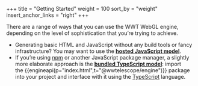 +++
title = "Getting Started"
weight = 100
sort_by = "weight"
insert_anchor_links = "right"
+++

There are a range of ways that you can use the WWT WebGL engine, depending on
the level of sophistication that you’re trying to achieve.

- Generating basic HTML and JavaScript without any build tools or fancy
  infrastructure? You may want to use the **[hosted JavaScript
  model](@/getting-started/hosted-javascript-model.md)**.
- If you’re using [npm] or another JavaScript package manager, a slightly more
  elaborate approach is the **[bundled TypeScript
  model](@/getting-started/bundled-typescript-model.md)**: import
  the {{engineapi(p="index.html",t="@wwtelescope/engine")}} package into your
  project and interface with it using the [TypeScript] language.

[npm]: https://npmjs.com/
[TypeScript]: https://www.typescriptlang.org/